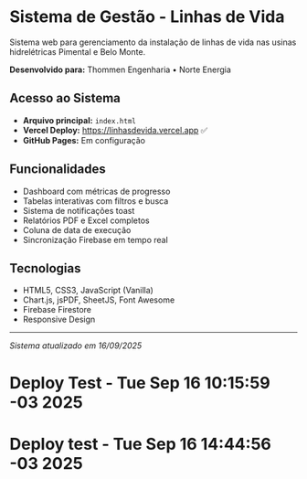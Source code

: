 # Sistema de Gestão - Linhas de Vida

Sistema web para gerenciamento da instalação de linhas de vida nas usinas hidrelétricas Pimental e Belo Monte.

**Desenvolvido para:** Thommen Engenharia • Norte Energia

## Acesso ao Sistema
- **Arquivo principal:** `index.html`
- **Vercel Deploy:** https://linhasdevida.vercel.app ✅
- **GitHub Pages:** Em configuração

## Funcionalidades
- Dashboard com métricas de progresso
- Tabelas interativas com filtros e busca  
- Sistema de notificações toast
- Relatórios PDF e Excel completos
- Coluna de data de execução
- Sincronização Firebase em tempo real

## Tecnologias
- HTML5, CSS3, JavaScript (Vanilla)
- Chart.js, jsPDF, SheetJS, Font Awesome
- Firebase Firestore
- Responsive Design

---
*Sistema atualizado em 16/09/2025*
# Deploy Test - Tue Sep 16 10:15:59 -03 2025
# Deploy test - Tue Sep 16 14:44:56 -03 2025
